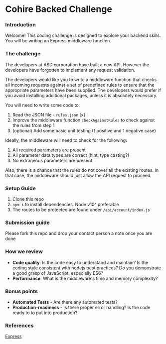 # Cohire Backed Challenge

### Introduction

Welcome! This coding challenge is designed to explore your backend skills. You will be writing an Express middleware function.

### The challenge

The developers at ASD corporation have built a new API. However the developers have forgotten to implement any request validation.

The developers would like you to write a middleware function that checks all incoming requests against a set of predefined rules to ensure that the appropriate parameters have been supplied. The developers would prefer if you avoid installing additional packages, unless it is absolutely necessary.

You will need to write some code to:

1. Read the JSON file - `rules.json` [x]
2. Improve the middleware function `checkAgainstRules` to check against the rules from step 1
3. (optional) Add some basic unit testing (1 positive and 1 negative case)

Ideally, the middleware will need to check for the following:

1. All required parameters are present
2. All parameter data types are correct (hint: type casting?)
3. No extraneous parameters are present

Also, there is a chance that the rules do not cover all the existing routes. In that case, the middleware should just allow the API request to proceed.

### Setup Guide

1. Clone this repo
2. `npm i` to install dependencies. Node v10^ preferable
3. The routes to be protected are found under `/api/account/index.js`

### Submission guide

Please fork this repo and drop your contact person a note once you are done

### How we review

-   **Code quality**: Is the code easy to understand and maintain? Is the coding style consistent with nodejs best practices? Do you demonstrate a good grasp of JavaScript, especially ES6?
-   **Performance**: What is the middleware's time and memory complexity?

### Bonus points

-   **Automated Tests** - Are there any automated tests?
-   **Production-readiness** - Is there proper error handling? Is the code ready to to put into production?

### References

[Express](https://expressjs.com/en/4x/api.html)
